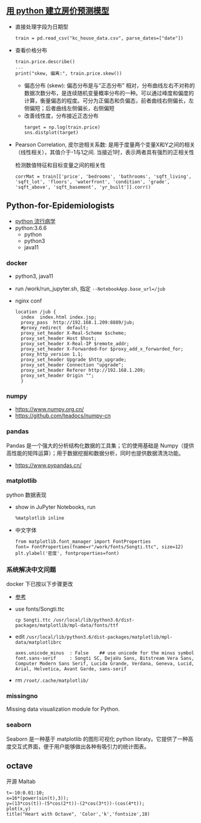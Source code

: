 [用 python 建立房价预测模型](https://zhuanlan.zhihu.com/p/34462156)
---

- 直接处理字段为日期型

  ```
  train = pd.read_csv("kc_house_data.csv", parse_dates=["date"])
  ```

- 查看价格分布

  ```
  train.price.describe()
  ...
  print("skew, 偏离:", train.price.skew())
  ```

  - 偏态分布 (skew): 偏态分布是与“正态分布” 相对，分布曲线左右不对称的数据次数分布，是连续随机变量概率分布的一种。可以通过峰度和偏度的计算，衡量偏态的程度。可分为正偏态和负偏态，前者曲线右侧偏长，左侧偏短；后者曲线左侧偏长，右侧偏短
  - 改善线性度，分布接近正态分布
    ```
    target = np.log(train.price)
    sns.distplot(target)
    ```

- Pearson Correlation, 皮尔逊相关系数: 是用于度量两个变量X和Y之间的相关（线性相关），其值介于-1与1之间. 当接近1时，表示两者具有强烈的正相关性

  检测数值特征和目标变量之间的相关性

  ```
  corrMat = train[['price', 'bedrooms', 'bathrooms', 'sqft_living', 'sqft_lot', 'floors', 'waterfront', 'condition', 'grade', 'sqft_above', 'sqft_basement', 'yr_built']].corr()
  ```



Python-for-Epidemiologists
---

- [python 流行病学](https://github.com/pzivich/Python-for-Epidemiologists)
- python:3.6.6
    - python
    - python3
    - java11

### docker

- python3, java11
- run /work/run_jupyter.sh, 指定 `--NotebookApp.base_url=/jub`
- nginx conf

  ```
  location /jub {
    index  index.html index.jsp;
    proxy_pass  http://192.168.1.209:8889/jub;
    #proxy_redirect  default;
    proxy_set_header X-Real-Scheme $scheme;
    proxy_set_header Host $host;
    proxy_set_header X-Real-IP $remote_addr;
    proxy_set_header X-Forwarded-For $proxy_add_x_forwarded_for;
    proxy_http_version 1.1;
    proxy_set_header Upgrade $http_upgrade;
    proxy_set_header Connection "upgrade";
    proxy_set_header Referer http://192.168.1.209;
    proxy_set_header Origin "";
    }
  ```

### numpy

- https://www.numpy.org.cn/
- https://github.com/teadocs/numpy-cn

### pandas

Pandas 是一个强大的分析结构化数据的工具集；它的使用基础是 Numpy（提供高性能的矩阵运算）；用于数据挖掘和数据分析，同时也提供数据清洗功能。

- https://www.pypandas.cn/

### matplotlib

python 数据表现

- show in JuPyter Notebooks, run

  ```
  %matplotlib inline
  ```

- 中文字体

  ```
  from matplotlib.font_manager import FontProperties
  font= FontProperties(fname=r"/work/fonts/Songti.ttc", size=12)
  plt.ylabel('密度', fontproperties=font)
  ```

### 系统解决中文问题

docker 下已按以下步骤更改

- [参考](https://www.jianshu.com/p/b02ec7dc39dd)
- use fonts/Songti.ttc

  ```
  cp Songti.ttc /usr/local/lib/python3.6/dist-packages/matplotlib/mpl-data/fonts/ttf
  ```

- edit `/usr/local/lib/python3.6/dist-packages/matplotlib/mpl-data/matplotlibrc`

  ```
  axes.unicode_minus  : False    ## use unicode for the minus symbol
  font.sans-serif     : Songti SC, DejaVu Sans, Bitstream Vera Sans, Computer Modern Sans Serif, Lucida Grande, Verdana, Geneva, Lucid, Arial, Helvetica, Avant Garde, sans-serif
  ```

- rm `/root/.cache/matplotlib/`

### missingno

Missing data visualization module for Python.

### seaborn

Seaborn 是一种基于 matplotlib 的图形可视化 python libraty。它提供了一种高度交互式界面，便于用户能够做出各种有吸引力的统计图表。

## octave

开源 Maltab

```
t=-10:0.01:10;
x=16*(power(sin(t),3));
y=(13*cos(t))-(5*cos(2*t))-(2*cos(3*t))-(cos(4*t));
plot(x,y)
title("Heart with Octave", 'Color','k','fontsize',18)
```
